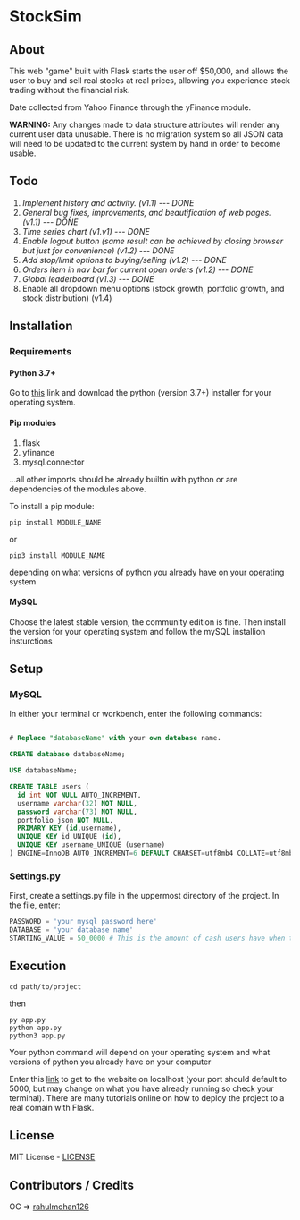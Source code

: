 # StockSim

## About

This web "game" built with Flask starts the user off $50,000, and allows the user to buy and sell real stocks at real prices, allowing you experience stock trading without the financial risk.

Date collected from Yahoo Finance through the yFinance module.

**WARNING:** Any changes made to data structure attributes will render any current user data unusable. There is no migration system so all JSON data will need to be updated to the current system by hand in order to become usable.

## Todo

1. *Implement history and activity. (v1.1) --- DONE*
2. *General bug fixes, improvements, and beautification of web pages. (v1.1) --- DONE*
3. *Time series chart (v1.v1) --- DONE*
4. *Enable logout button (same result can be achieved by closing browser but just for convenience) (v1.2) --- DONE*
5. *Add stop/limit options to buying/selling (v1.2) --- DONE*
6. *Orders item in nav bar for current open orders (v1.2) --- DONE*
7. *Global leaderboard (v1.3) --- DONE*
8. Enable all dropdown menu options (stock growth, portfolio growth, and stock distribution) (v1.4)

## Installation

### Requirements

#### Python 3.7+

Go to [this](https://www.python.org/downloads/) link and download the python (version 3.7+) installer for your operating system.

#### Pip modules
1. flask
2. yfinance
3. mysql.connector

...all other imports should be already builtin with python or are dependencies of the modules above.

To install a pip module:
```
pip install MODULE_NAME
```
or
```
pip3 install MODULE_NAME
```
depending on what versions of python you already have on your operating system

#### MySQL

Choose the latest stable version, the community edition is fine.
Then install the version for your operating system and follow the mySQL installion insturctions

## Setup

### MySQL

In either your terminal or workbench, enter the following commands:

```sql

# Replace "databaseName" with your own database name.

CREATE database databaseName;

USE databaseName;

CREATE TABLE users (
  id int NOT NULL AUTO_INCREMENT,
  username varchar(32) NOT NULL,
  password varchar(73) NOT NULL,
  portfolio json NOT NULL,
  PRIMARY KEY (id,username),
  UNIQUE KEY id_UNIQUE (id),
  UNIQUE KEY username_UNIQUE (username)
) ENGINE=InnoDB AUTO_INCREMENT=6 DEFAULT CHARSET=utf8mb4 COLLATE=utf8mb4_0900_ai_ci
```

### Settings.py

First, create a settings.py file in the uppermost directory of the project. In the file, enter:

```py
PASSWORD = 'your mysql password here'
DATABASE = 'your database name'
STARTING_VALUE = 50_0000 # This is the amount of cash users have when they start the game
```

## Execution

```
cd path/to/project
```

then

```
py app.py
python app.py
python3 app.py
```
Your python command will depend on your operating system and what versions of python you already have on your computer

Enter this [link](https://localhost:5000) to get to the website on localhost (your port should default to 5000, but may change on what you have already running so check your terminal). There are many tutorials online on how to deploy the project to a real domain with Flask.

## License

MIT License - [LICENSE](LICENSE)

## Contributors / Credits

OC => [rahulmohan126](https://github.com/rahulmohan126)
